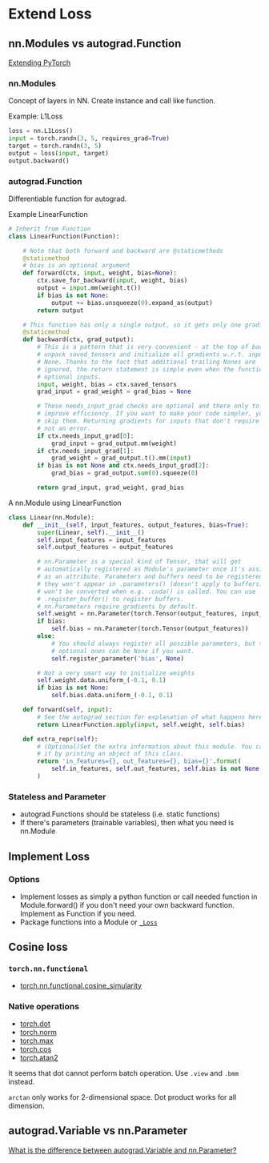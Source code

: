 Extend Loss
===

nn.Modules vs autograd.Function
---
[Extending PyTorch](https://pytorch.org/docs/stable/notes/extending.html)

### nn.Modules
Concept of layers in NN. Create instance and call like function.

Example: L1Loss
```python
loss = nn.L1Loss()
input = torch.randn(3, 5, requires_grad=True)
target = torch.randn(3, 5)
output = loss(input, target)
output.backward()
```

### autograd.Function
Differentiable function for autograd.

Example LinearFunction
```python
# Inherit from Function
class LinearFunction(Function):

    # Note that both forward and backward are @staticmethods
    @staticmethod
    # bias is an optional argument
    def forward(ctx, input, weight, bias=None):
        ctx.save_for_backward(input, weight, bias)
        output = input.mm(weight.t())
        if bias is not None:
            output += bias.unsqueeze(0).expand_as(output)
        return output

    # This function has only a single output, so it gets only one gradient
    @staticmethod
    def backward(ctx, grad_output):
        # This is a pattern that is very convenient - at the top of backward
        # unpack saved_tensors and initialize all gradients w.r.t. inputs to
        # None. Thanks to the fact that additional trailing Nones are
        # ignored, the return statement is simple even when the function has
        # optional inputs.
        input, weight, bias = ctx.saved_tensors
        grad_input = grad_weight = grad_bias = None

        # These needs_input_grad checks are optional and there only to
        # improve efficiency. If you want to make your code simpler, you can
        # skip them. Returning gradients for inputs that don't require it is
        # not an error.
        if ctx.needs_input_grad[0]:
            grad_input = grad_output.mm(weight)
        if ctx.needs_input_grad[1]:
            grad_weight = grad_output.t().mm(input)
        if bias is not None and ctx.needs_input_grad[2]:
            grad_bias = grad_output.sum(0).squeeze(0)

        return grad_input, grad_weight, grad_bias
```

A nn.Module using LinearFunction
```python
class Linear(nn.Module):
    def __init__(self, input_features, output_features, bias=True):
        super(Linear, self).__init__()
        self.input_features = input_features
        self.output_features = output_features

        # nn.Parameter is a special kind of Tensor, that will get
        # automatically registered as Module's parameter once it's assigned
        # as an attribute. Parameters and buffers need to be registered, or
        # they won't appear in .parameters() (doesn't apply to buffers), and
        # won't be converted when e.g. .cuda() is called. You can use
        # .register_buffer() to register buffers.
        # nn.Parameters require gradients by default.
        self.weight = nn.Parameter(torch.Tensor(output_features, input_features))
        if bias:
            self.bias = nn.Parameter(torch.Tensor(output_features))
        else:
            # You should always register all possible parameters, but the
            # optional ones can be None if you want.
            self.register_parameter('bias', None)

        # Not a very smart way to initialize weights
        self.weight.data.uniform_(-0.1, 0.1)
        if bias is not None:
            self.bias.data.uniform_(-0.1, 0.1)

    def forward(self, input):
        # See the autograd section for explanation of what happens here.
        return LinearFunction.apply(input, self.weight, self.bias)

    def extra_repr(self):
        # (Optional)Set the extra information about this module. You can test
        # it by printing an object of this class.
        return 'in_features={}, out_features={}, bias={}'.format(
            self.in_features, self.out_features, self.bias is not None
        )
```

### Stateless and Parameter
* autograd.Functions should be stateless (i.e. static functions)
* If there's parameters (trainable variables), then what you need is nn.Module

Implement Loss
---
### Options
* Implement losses as simply a python function or call needed function in Module.forward() if you don't need your own backward function. Implement as Function if you need.
* Package functions into a Module or [`_Loss`](https://github.com/pytorch/pytorch/blob/master/torch/nn/modules/loss.py)

Cosine loss
---

### `torch.nn.functional`
* [torch.nn.functional.cosine_simularity](https://pytorch.org/docs/stable/nn.functional.html#cosine-similarity)

### Native operations
* [torch.dot](https://pytorch.org/docs/stable/torch.html#torch.dot)
* [torch.norm](https://pytorch.org/docs/stable/torch.html#torch.norm)
* [torch.max](https://pytorch.org/docs/stable/torch.html#torch.max)
* [torch.cos](https://pytorch.org/docs/stable/torch.html#torch.cos)
* [torch.atan2](https://pytorch.org/docs/stable/torch.html#torch.atan2)

It seems that dot cannot perform batch operation. Use `.view` and `.bmm` instead.

`arctan` only works for 2-dimensional space. Dot product works for all dimension.

autograd.Variable vs nn.Parameter
---
[What is the difference between autograd.Variable and nn.Parameter?](https://discuss.pytorch.org/t/what-is-the-difference-between-autograd-variable-and-nn-parameter/35934/2)